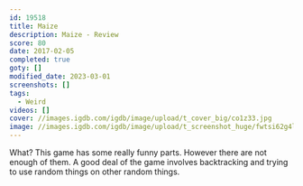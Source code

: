 ```yaml
---
id: 19518
title: Maize
description: Maize - Review
score: 80
date: 2017-02-05
completed: true
goty: []
modified_date: 2023-03-01
screenshots: []
tags:
  - Weird
videos: []
cover: //images.igdb.com/igdb/image/upload/t_cover_big/co1z33.jpg
image: //images.igdb.com/igdb/image/upload/t_screenshot_huge/fwtsi62g4l41hwulnrdn.jpg
---
```

What? This game has some really funny parts. However there are not enough of them. A good deal of the game involves backtracking and trying to use random things on other random things.